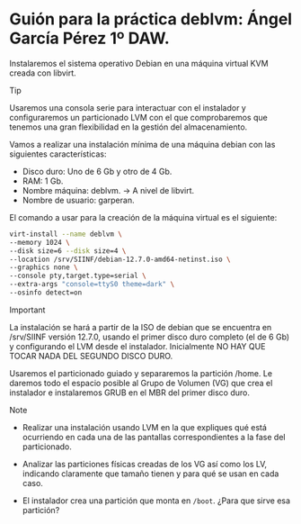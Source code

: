 # Guión para la práctica deblvm: Ángel García Pérez 1º DAW.

Instalaremos el sistema operativo Debian en una máquina virtual KVM creada con libvirt.

> [!TIP]
> Usaremos una consola serie para interactuar con el instalador y configuraremos un particionado LVM
> con el que comprobaremos que tenemos una gran flexibilidad en la gestión del almacenamiento.

Vamos a realizar una instalación mínima de una máquina debian con las siguientes características:

- Disco duro: Uno de 6 Gb y otro de 4 Gb.
- RAM: 1 Gb.
- Nombre máquina: deblvm. -> A nivel de libvirt.
- Nombre de usuario: garperan.


El comando a usar para la creación de la máquina virtual es el siguiente:

```bash
virt-install --name deblvm \
--memory 1024 \
--disk size=6 --disk size=4 \
--location /srv/SIINF/debian-12.7.0-amd64-netinst.iso \
--graphics none \
--console pty,target.type=serial \
--extra-args "console=ttyS0 theme=dark" \
--osinfo detect=on
```

> [!IMPORTANT]
> La instalación se hará a partir de la ISO de debian que se encuentra en /srv/SIINF versión 12.7.0, usando el
> primer disco duro completo (el de 6 Gb) y configurando el LVM desde el instalador. Inicialmente NO HAY QUE TOCAR
> NADA DEL SEGUNDO DISCO DURO.

Usaremos el particionado guiado y separaremos la partición /home. Le daremos todo el espacio posible al Grupo de Volumen (VG) que crea el instalador e instalaremos GRUB en el MBR del primer disco duro.

> [!NOTE]
> - Realizar una instalación usando LVM en la que expliques qué está ocurriendo en cada una
>    de las pantallas correspondientes a la fase del particionado.
>   
> - Analizar las particiones físicas creadas de los VG así como los LV, indicando claramente
>   que tamaño tienen y para qué se usan en cada caso.
>
> - El instalador crea una partición que monta en `/boot`. ¿Para que sirve esa partición?
